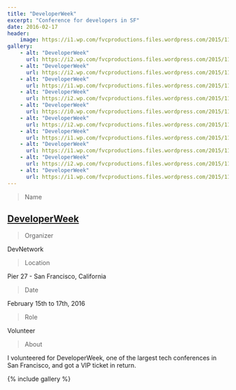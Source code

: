 ```yaml
---
title: "DeveloperWeek"
excerpt: "Conference for developers in SF"
date: 2016-02-17
header:
    image: https://i1.wp.com/fvcproductions.files.wordpress.com/2015/11/img_0270.jpg
gallery:
    - alt: "DeveloperWeek"
      url: https://i2.wp.com/fvcproductions.files.wordpress.com/2015/11/img_02551.jpg
    - alt: "DeveloperWeek"
      url: https://i2.wp.com/fvcproductions.files.wordpress.com/2015/11/img_0383.jpg
    - alt: "DeveloperWeek"
      url: https://i1.wp.com/fvcproductions.files.wordpress.com/2015/11/img_0390.jpg
    - alt: "DeveloperWeek"
      url: https://i2.wp.com/fvcproductions.files.wordpress.com/2015/11/img_02881.jpg
    - alt: "DeveloperWeek"
      url: https://i0.wp.com/fvcproductions.files.wordpress.com/2015/11/img_0370.jpg
    - alt: "DeveloperWeek"
      url: https://i2.wp.com/fvcproductions.files.wordpress.com/2015/11/img_0313.jpg
    - alt: "DeveloperWeek"
      url: https://i1.wp.com/fvcproductions.files.wordpress.com/2015/11/img_0399.jpg
    - alt: "DeveloperWeek"
      url: https://i1.wp.com/fvcproductions.files.wordpress.com/2015/11/img_0270.jpg
    - alt: "DeveloperWeek"
      url: https://i2.wp.com/fvcproductions.files.wordpress.com/2015/11/img_02481.jpg
    - alt: "DeveloperWeek"
      url: https://i1.wp.com/fvcproductions.files.wordpress.com/2015/11/img_0335.jpg
---
```


> Name

## <a title="DeveloperWeek" href="https://developerweek.com" target="_blank">DeveloperWeek</a>

> Organizer

DevNetwork

> Location

Pier 27 - San Francisco, California

> Date

February 15th to 17th, 2016

> Role

Volunteer

> About

I volunteered for DeveloperWeek, one of the largest tech conferences in San Francisco, and got a VIP ticket in return.

{% include gallery %}
